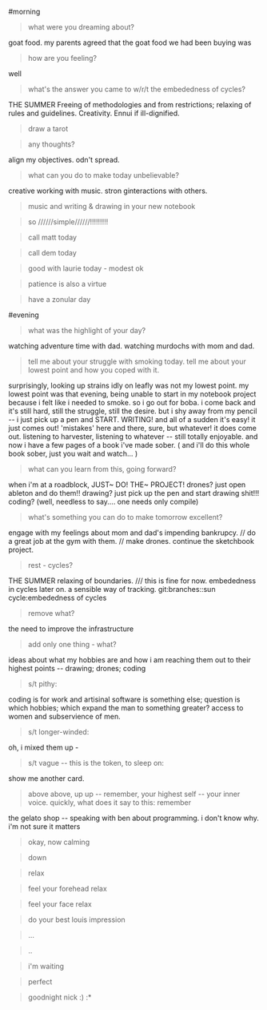 


#morning


> what were you dreaming about?

goat food. my parents agreed that the goat food we had been buying was 


> how are you feeling?

well


> what's the answer you came to w/r/t the embededness of cycles?

THE SUMMER  Freeing of methodologies and from restrictions; relaxing of rules and guidelines.  Creativity.  Ennui if ill-dignified.  


> draw a tarot




> any thoughts?

align my objectives. odn't spread.


> what can you do to make today unbelievable?

creative working with music. stron ginteractions with others.


> music and writing & drawing in your new notebook




> so //////simple//////!!!!!!!!!




> call matt today




> call dem today




> good with laurie today - modest ok




> patience is also a virtue




> have a zonular day







#evening


> what was the highlight of your day?

watching adventure time with dad. watching murdochs with mom and dad.


> tell me about your struggle with smoking today. tell me about your lowest point and how you coped with it.

surprisingly, looking up strains idly on leafly was not my lowest point. my lowest point was that evening, being unable to start in my notebook project because i felt like i needed to smoke. so i go out for boba. i come back and it's still hard, still the struggle, still the desire. but i shy away from my pencil -- i just pick up a pen and START. WRITING! and all of a sudden it's easy! it just comes out! 'mistakes' here and there, sure, but whatever! it does come out. listening to harvester, listening to whatever -- still totally enjoyable. and now i have a few pages of a book i've made sober. ( and i'll do this whole book sober, just you wait and watch... )


> what can you learn from this, going forward?

when i'm at a roadblock, JUST~ DO! THE~ PROJECT!  drones? just open ableton and do them!!   drawing? just pick up the pen and start drawing shit!!!  coding?  (well, needless to say.... one needs only compile)


> what's something you can do to make tomorrow excellent? 

engage with my feelings about mom and dad's impending bankrupcy.   //   do a great job at the gym with them.   //    make drones. continue the sketchbook project.


> rest - cycles?

THE SUMMER  relaxing of boundaries.  ///  this is fine for now.  embededness in cycles later on.   a sensible way of tracking.  git:branches::sun cycle:embededness of cycles


> remove what?

the need to improve the infrastructure


> add only one thing - what?

ideas about what my hobbies are and how i am reaching them out to their highest points -- drawing; drones; coding


> s/t pithy:

coding is for work and artisinal software is something else;  question is which hobbies; which expand the man to something greater?  access to women and subservience of men.


> s/t longer-winded:

oh, i mixed them up - 


> s/t vague -- this is the token, to sleep on:

show me another card.


> above above, up up -- remember, your highest self -- your inner voice. quickly, what does it say to this:   remember

the gelato shop -- speaking with ben about programming. i don't know why. i'm not sure it matters


> okay, now calming




> down




> relax




> feel your forehead relax




> feel your face relax




> do your best louis impression




> ...




> ..




> i'm waiting




> perfect




> goodnight nick :) :*




